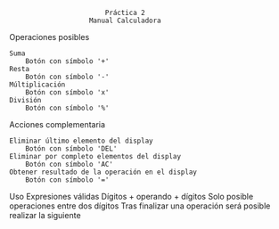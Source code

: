                             Práctica 2
                        Manual Calculadora 

Operaciones posibles

    Suma 
        Botón con símbolo '+'
    Resta
        Botón con símbolo '-' 
    Múltiplicación
        Botón con símbolo 'x'
    División
        Botón con símbolo '%'

Acciones complementaria

    Eliminar último elemento del display
        Botón con símbolo 'DEL'
    Eliminar por completo elementos del display
        Botón con símbolo 'AC'
    Obtener resultado de la operación en el display
        Botón con símbolo '='

Uso
    Expresiones válidas
        Dígitos + operando + dígitos
        Solo posible operaciones entre dos dígitos 
        Tras finalizar una operación será posible realizar la siguiente

    